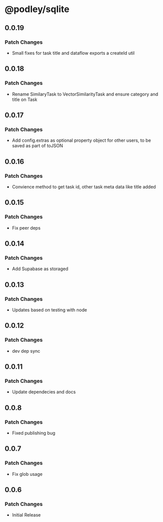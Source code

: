 # @podley/sqlite

## 0.0.19

### Patch Changes

- Small fixes for task title and dataflow exports a createId util

## 0.0.18

### Patch Changes

- Rename SimilaryTask to VectorSimilarityTask and ensure category and title on Task

## 0.0.17

### Patch Changes

- Add config.extras as optional property object for other users, to be saved as part of toJSON

## 0.0.16

### Patch Changes

- Convience method to get task id, other task meta data like title added

## 0.0.15

### Patch Changes

- Fix peer deps

## 0.0.14

### Patch Changes

- Add Supabase as storaged

## 0.0.13

### Patch Changes

- Updates based on testing with node

## 0.0.12

### Patch Changes

- dev dep sync

## 0.0.11

### Patch Changes

- Update dependecies and docs

## 0.0.8

### Patch Changes

- Fixed publishing bug

## 0.0.7

### Patch Changes

- Fix glob usage

## 0.0.6

### Patch Changes

- Initial Release
